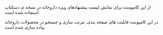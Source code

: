 <div class="dp-doc-container"">

<div class="dp-doc-tags">

<div class="desktop-version"></div>

</div>

<div class="dp-doc-body">

از این کامپوننت برای نمایش لیست پیشنهادهای ویژه داروخانه در نسخه ی دسکتاپ استفاده شده است.

در این کامپوننت قابلیت های صفحه بندی، مرتب سازی و جستجو در محصولات داروخانه پیاده سازی شده است.

</div>

</div> 



